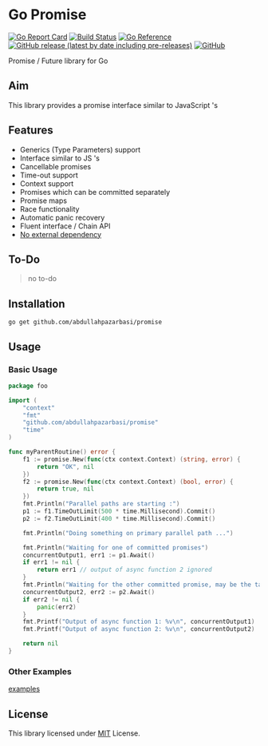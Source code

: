 # Go Promise
[![Go Report Card](https://goreportcard.com/badge/github.com/abdullahpazarbasi/promise)](https://goreportcard.com/report/github.com/abdullahpazarbasi/promise)
[![Build Status](https://github.com/abdullahpazarbasi/promise/actions/workflows/go.yml/badge.svg)](https://github.com/abdullahpazarbasi/promise/actions)
[![Go Reference](https://pkg.go.dev/badge/github.com/abdullahpazarbasi/promise.svg)](https://pkg.go.dev/github.com/abdullahpazarbasi/promise)
[![GitHub release (latest by date including pre-releases)](https://img.shields.io/github/v/release/abdullahpazarbasi/promise?display_name=tag&include_prereleases)](https://github.com/abdullahpazarbasi/promise/releases)
[![GitHub](https://img.shields.io/github/license/abdullahpazarbasi/promise)](/LICENSE)

Promise / Future library for Go

## Aim

This library provides a promise interface similar to JavaScript 's

## Features

- Generics (Type Parameters) support
- Interface similar to JS 's
- Cancellable promises
- Time-out support
- Context support
- Promises which can be committed separately
- Promise maps
- Race functionality
- Automatic panic recovery
- Fluent interface / Chain API
- [No external dependency](https://pkg.go.dev/github.com/abdullahpazarbasi/promise?tab=imports)

## To-Do

> no to-do

## Installation

```shell
go get github.com/abdullahpazarbasi/promise
```

## Usage

### Basic Usage

```go
package foo

import (
	"context"
	"fmt"
	"github.com/abdullahpazarbasi/promise"
	"time"
)

func myParentRoutine() error {
	f1 := promise.New(func(ctx context.Context) (string, error) {
		return "OK", nil
	})
	f2 := promise.New(func(ctx context.Context) (bool, error) {
		return true, nil
	})
	fmt.Println("Parallel paths are starting :")
	p1 := f1.TimeOutLimit(500 * time.Millisecond).Commit()
	p2 := f2.TimeOutLimit(400 * time.Millisecond).Commit()

	fmt.Println("Doing something on primary parallel path ...")

	fmt.Println("Waiting for one of committed promises")
	concurrentOutput1, err1 := p1.Await()
	if err1 != nil {
		return err1 // output of async function 2 ignored
	}
	fmt.Println("Waiting for the other committed promise, may be the task is already done a long time ago")
	concurrentOutput2, err2 := p2.Await()
	if err2 != nil {
		panic(err2)
	}
	fmt.Printf("Output of async function 1: %v\n", concurrentOutput1)
	fmt.Printf("Output of async function 2: %v\n", concurrentOutput2)

	return nil
}

```

### Other Examples

[examples](/examples)

## License

This library licensed under [MIT](/LICENSE) License.
